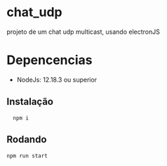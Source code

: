 # chat_udp
projeto de um chat udp multicast, usando electronJS

# Depencencias
- NodeJs: 12.18.3 ou superior

## Instalação
```
  npm i
```
 
## Rodando
```
npm run start
```
